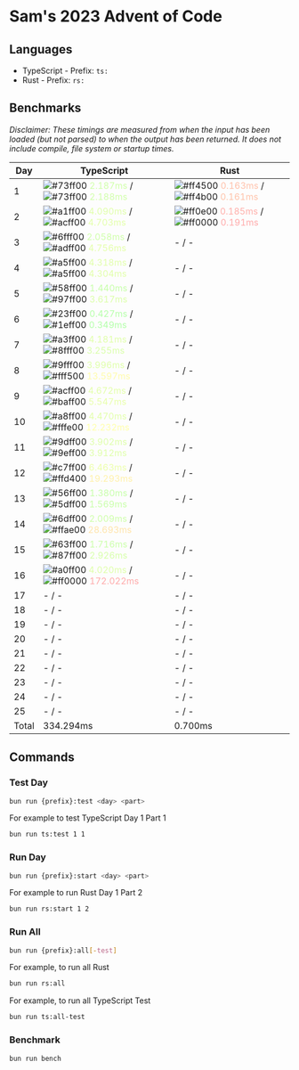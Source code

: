 # Sam's 2023 Advent of Code

## Languages

- TypeScript - Prefix: `ts:`
- Rust - Prefix: `rs:`

## Benchmarks

<!--BENCHMARKSTART-->
*Disclaimer: These timings are measured from when the input has been loaded (but not parsed) to when the output has been returned. It does not include compile, file system or startup times.*

|Day|TypeScript|Rust|
|-|-|-|
|1|![#73ff00](https://placehold.co/10x10/73ff00/73ff00.png) <span style="color: #d0ffaa">2.187ms</span> / ![#73ff00](https://placehold.co/10x10/73ff00/73ff00.png) <span style="color: #d0ffaa">2.188ms</span>|![#ff4500](https://placehold.co/10x10/ff4500/ff4500.png) <span style="color: #ffc1aa">0.163ms</span> / ![#ff4b00](https://placehold.co/10x10/ff4b00/ff4b00.png) <span style="color: #ffc3aa">0.161ms</span>|
|2|![#a1ff00](https://placehold.co/10x10/a1ff00/a1ff00.png) <span style="color: #e0ffaa">4.090ms</span> / ![#acff00](https://placehold.co/10x10/acff00/acff00.png) <span style="color: #e3ffaa">4.703ms</span>|![#ff0e00](https://placehold.co/10x10/ff0e00/ff0e00.png) <span style="color: #ffafaa">0.185ms</span> / ![#ff0000](https://placehold.co/10x10/ff0000/ff0000.png) <span style="color: #ffaaaa">0.191ms</span>|
|3|![#6fff00](https://placehold.co/10x10/6fff00/6fff00.png) <span style="color: #cfffaa">2.058ms</span> / ![#adff00](https://placehold.co/10x10/adff00/adff00.png) <span style="color: #e4ffaa">4.756ms</span>|- / -|
|4|![#a5ff00](https://placehold.co/10x10/a5ff00/a5ff00.png) <span style="color: #e1ffaa">4.318ms</span> / ![#a5ff00](https://placehold.co/10x10/a5ff00/a5ff00.png) <span style="color: #e1ffaa">4.304ms</span>|- / -|
|5|![#58ff00](https://placehold.co/10x10/58ff00/58ff00.png) <span style="color: #c7ffaa">1.440ms</span> / ![#97ff00](https://placehold.co/10x10/97ff00/97ff00.png) <span style="color: #dcffaa">3.617ms</span>|- / -|
|6|![#23ff00](https://placehold.co/10x10/23ff00/23ff00.png) <span style="color: #b6ffaa">0.427ms</span> / ![#1eff00](https://placehold.co/10x10/1eff00/1eff00.png) <span style="color: #b4ffaa">0.349ms</span>|- / -|
|7|![#a3ff00](https://placehold.co/10x10/a3ff00/a3ff00.png) <span style="color: #e0ffaa">4.181ms</span> / ![#8fff00](https://placehold.co/10x10/8fff00/8fff00.png) <span style="color: #daffaa">3.255ms</span>|- / -|
|8|![#9fff00](https://placehold.co/10x10/9fff00/9fff00.png) <span style="color: #dfffaa">3.996ms</span> / ![#fff500](https://placehold.co/10x10/fff500/fff500.png) <span style="color: #fffcaa">13.597ms</span>|- / -|
|9|![#acff00](https://placehold.co/10x10/acff00/acff00.png) <span style="color: #e3ffaa">4.672ms</span> / ![#baff00](https://placehold.co/10x10/baff00/baff00.png) <span style="color: #e8ffaa">5.547ms</span>|- / -|
|10|![#a8ff00](https://placehold.co/10x10/a8ff00/a8ff00.png) <span style="color: #e2ffaa">4.470ms</span> / ![#fffe00](https://placehold.co/10x10/fffe00/fffe00.png) <span style="color: #ffffaa">12.232ms</span>|- / -|
|11|![#9dff00](https://placehold.co/10x10/9dff00/9dff00.png) <span style="color: #deffaa">3.902ms</span> / ![#9eff00](https://placehold.co/10x10/9eff00/9eff00.png) <span style="color: #dfffaa">3.912ms</span>|- / -|
|12|![#c7ff00](https://placehold.co/10x10/c7ff00/c7ff00.png) <span style="color: #ecffaa">6.463ms</span> / ![#ffd400](https://placehold.co/10x10/ffd400/ffd400.png) <span style="color: #fff1aa">19.293ms</span>|- / -|
|13|![#56ff00](https://placehold.co/10x10/56ff00/56ff00.png) <span style="color: #c7ffaa">1.380ms</span> / ![#5dff00](https://placehold.co/10x10/5dff00/5dff00.png) <span style="color: #c9ffaa">1.569ms</span>|- / -|
|14|![#6dff00](https://placehold.co/10x10/6dff00/6dff00.png) <span style="color: #ceffaa">2.009ms</span> / ![#ffae00](https://placehold.co/10x10/ffae00/ffae00.png) <span style="color: #ffe4aa">28.693ms</span>|- / -|
|15|![#63ff00](https://placehold.co/10x10/63ff00/63ff00.png) <span style="color: #cbffaa">1.716ms</span> / ![#87ff00](https://placehold.co/10x10/87ff00/87ff00.png) <span style="color: #d7ffaa">2.926ms</span>|- / -|
|16|![#a0ff00](https://placehold.co/10x10/a0ff00/a0ff00.png) <span style="color: #dfffaa">4.020ms</span> / ![#ff0000](https://placehold.co/10x10/ff0000/ff0000.png) <span style="color: #ffaaaa">172.022ms</span>|- / -|
|17|- / -|- / -|
|18|- / -|- / -|
|19|- / -|- / -|
|20|- / -|- / -|
|21|- / -|- / -|
|22|- / -|- / -|
|23|- / -|- / -|
|24|- / -|- / -|
|25|- / -|- / -|
|Total|334.294ms|0.700ms|
<!--BENCHMARKEND-->

## Commands

### Test Day

```bash
bun run {prefix}:test <day> <part>
```

For example to test TypeScript Day 1 Part 1
```bash
bun run ts:test 1 1
```

### Run Day

```bash
bun run {prefix}:start <day> <part>
```

For example to run Rust Day 1 Part 2
```bash
bun run rs:start 1 2
```

### Run All

```bash
bun run {prefix}:all[-test]
```

For example, to run all Rust

```bash
bun run rs:all
```

For example, to run all TypeScript Test

```bash
bun run ts:all-test
```

### Benchmark

```bash
bun run bench
```

